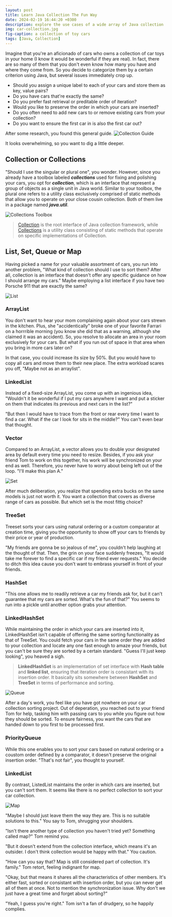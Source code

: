 ```yaml
---
layout: post
title: Learn Java Collection The Fun Way
date: 2024-02-19 16:44:20 +0300
description: explore the use cases of a wide array of Java collection
img: car-collection.jpg
fig-caption: a collection of toy cars
tags: [Java, Collection]
---
```


Imagine that you're an aficionado of cars who owns a collection of car toys in your home (I know it would be wonderful if they are real). In fact, there are so many of them that you don't even know how many you have and where they come from. So you decide to categorize them by a certain criterion using Java, but several issues immediately crop up.

- Should you assign a unique label to each of your cars and store them as key, value pairs?
- Do you have cars that're exactly the same?
- Do you prefer fast retrieval or preditable order of iteration?
- Would you like to preserve the order in which your cars are inserted?
- Do you often need to add new cars to or remove existing cars from your collection?
- Do you want to ensure the first car in is also the first car out?

After some research, you found this general guide.
![Collection Guide]({{site.baseurl}}/assets/img/2024-02-19/collection-guide.png)

It looks overwhelming, so you want to dig a little deeper.

## Collection or Collections

"Should I use the singular or plural one", you wonder. However, since you already have a toolbox labeled **_collections_** used for fixing and polishing your cars, you opt for **_collection_**, which is an interface that represent a group of objects as a single unit in Java world. Similar to your toolbox, the plural one refers to a utility class exclusively comprised of static methods that allow you to operate on your close cousin collection. Both of them live in a package named **_java.util_**.

![Collections Toolbox]({{site.baseurl}}/assets/img/2024-02-19/collections.jpeg)

> [Collection](https://docs.oracle.com/javase/8/docs/api/java/util/Collection.html) is the root interface of Java collection framework, while [Collections](https://docs.oracle.com/javase/8/docs/api/java/util/Collections.html) is a utility class consisting of static methods that operate on specific implementations of Collection.

## List, Set, Queue or Map

Having picked a name for your valuable assortment of cars, you run into another problem, "What kind of collection should I use to sort them? After all, collection is an interface that doesn't offer any specific guidance on how I should arrange my cars." Maybe employing a list interface if you have two Porsche 911 that are exactly the same?

![List]({{site.baseurl}}/assets/img/2024-02-19/list.jpeg)

### ArrayList

You don't want to hear your mom complaining again about your cars strewn in the kitchen. Plus, she "accidentically" broke one of your favorite Farrari on a horrrible morning (you know she did that as a warning, although she claimed it was an accident). So, you resolve to allocate an area in your room exclusively for your cars. But what if you run out of space in that area when you bring in more cars later on?

In that case, you could increase its size by 50%. But you would have to copy all cars and move them to their new place. The extra workload scares you off, "Maybe not as an arraylist".

### LinkedList

Instead of a fixed-size ArrayList, you come up with an ingenious idea, "Wouldn't it be wonderful if I put my cars anywhere I want and put a sticker on them that indicates its previous and next cars in the list?"

"But then I would have to trace from the front or rear every time I want to find a car. What if the car I look for sits in the middle?" You can't even bear that thought.

### Vector

Compared to an ArrayList, a vector allows you to double your designated area by default every time you need to resize. Besides, if you ask your friend Tom to work on this together, his work will be synchronized on your end as well. Therefore, you never have to worry about being left out of the loop. "I'll make this plan A."

![Set]({{site.baseurl}}/assets/img/2024-02-19/set.jpeg)

After much deliberation, you realize that spending extra bucks on the same models is just not worth it. You want a collection that covers as diverse range of cars as possible. But which set is the most fittig choice?

### TreeSet

Treeset sorts your cars using natural ordering or a custom comparator at creation time, giving you the opportunity to show off your cars to friends by their price or year of production.

"My friends are gonna be so jealous of me", you couldn't help laughing at the thought of that. Then, the grin on your face suddenly freezes, "It would take me forever to find a specific car if my friend ever requests." You decide to ditch this idea cause you don't want to embrass yourself in front of your friends.

### HashSet

"This one allows me to readily retrieve a car my friends ask for, but it can't guarantee that my cars are sorted. What's the fun of that?" You seems to run into a pickle until another option grabs your attention.

### LinkedHashSet

While maintaining the order in which your cars are inserted into it, LinkedHashSet isn't capable of offering the same sorting functionality as that of TreeSet. You could fetch your cars in the same order they are added to your collection and locate any one fast enough to amaze your friends, but you can't be sure they are sorted by a certain standard. "Guess I'll just keep looking", you heaved a sigh.

> **LinkedHashSet** is an implementation of set interface with **Hash table** and **linked list**, ensuring that iteration order is consistant with its insertion order. It basically sits somewhere between **HashSet** and **TreeSet** in terms of performance and sorting.

![Queue]({{site.baseurl}}/assets/img/2024-02-19/queue.jpeg)

After a day's work, you feel like you have got nowhere on your car collection sorting project. Out of deperation, you reached out to your friend Tom for help, tasking him with passing cars to you while you figure out how they should be sorted. To ensure fairness, you want the cars that are handed down to you first to be processed first.

### PriorityQueue

While this one enables you to sort your cars based on natural ordering or a coustom order defined by a comparator, it doesn't preserve the original insertion order. "That's not fair", you thought to yourself.

### LinkedList

By contrast, ListedList maintains the order in which cars are inserted, but you can't sort them. It seems like there is no perfect collection to sort your car collection.

![Map]({{site.baseurl}}/assets/img/2024-02-19/map.jpeg)

"Maybe I should just leave them the way they are. This is no suitable solutions to this." You say to Tom, shrugging your shoulders.

"Isn't there another type of collection you haven't tried yet? Something called map?" Tom remind you.

"But it doesn't extend from the collection interface, which means it's an outsider. I don't think collection would be happy with that." You caution.

"How can you say that? Map is still considered part of collection. It's family." Tom retort, feeling indignant for map.

"Okay, but that means it shares all the characteristics of other members. It's either fast, sorted or consistant with insertion order, but you can never get all of them at once. Not to mention the synchronization issue. Why don't we just have a great time and forget about sorting?"

"Yeah, I guess you're right." Tom isn't a fan of drudgery, so he happily complies.
